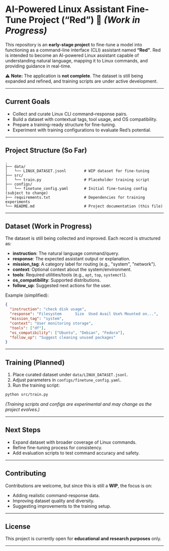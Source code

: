 # AI-Powered Linux Assistant Fine-Tune Project (“Red”) 🚧 *(Work in Progress)*

This repository is an **early-stage project** to fine-tune a model into functioning as a command-line interface (CLI) assistant named **“Red”**.
Red is intended to become an AI-powered Linux assistant capable of understanding natural language, mapping it to Linux commands, and providing guidance in real-time.

⚠️ **Note:** The application is **not complete**. The dataset is still being expanded and refined, and training scripts are under active development.

---

## Current Goals

* Collect and curate Linux CLI command–response pairs.
* Build a dataset with contextual tags, tool usage, and OS compatibility.
* Prepare a training-ready structure for fine-tuning.
* Experiment with training configurations to evaluate Red’s potential.

---

## Project Structure (So Far)

```
.
├── data/
│   └── LINUX_DATASET.jsonl        # WIP dataset for fine-tuning
├── src/
│   └── train.py                   # Placeholder training script
├── configs/
│   └── finetune_config.yaml       # Initial fine-tuning config (subject to change)
├── requirements.txt               # Dependencies for training experiments
└── README.md                      # Project documentation (this file)
```

---

## Dataset (Work in Progress)

The dataset is still being collected and improved. Each record is structured as:

* **instruction**: The natural language command/query.
* **response**: The expected assistant output or explanation.
* **mission\_tag**: A category label for routing (e.g., "system", "network").
* **context**: Optional context about the system/environment.
* **tools**: Required utilities/tools (e.g., `apt`, `top`, `systemctl`).
* **os\_compatibility**: Supported distributions.
* **follow\_up**: Suggested next actions for the user.

Example (simplified):

```json
{
  "instruction": "check disk usage",
  "response": "Filesystem      Size  Used Avail Use% Mounted on...",
  "mission_tag": "system",
  "context": "User monitoring storage",
  "tools": ["df"],
  "os_compatibility": ["Ubuntu", "Debian", "Fedora"],
  "follow_up": "Suggest cleaning unused packages"
}
```

---

## Training (Planned)

1. Place curated dataset under `data/LINUX_DATASET.jsonl`.
2. Adjust parameters in `configs/finetune_config.yaml`.
3. Run the training script:

```bash
python src/train.py
```

*(Training scripts and configs are experimental and may change as the project evolves.)*

---

## Next Steps

* Expand dataset with broader coverage of Linux commands.
* Refine fine-tuning process for consistency.
* Add evaluation scripts to test command accuracy and safety.

---

## Contributing

Contributions are welcome, but since this is still a **WIP**, the focus is on:

* Adding realistic command-response data.
* Improving dataset quality and diversity.
* Suggesting improvements to the training setup.

---

## License

This project is currently open for **educational and research purposes** only.

---
